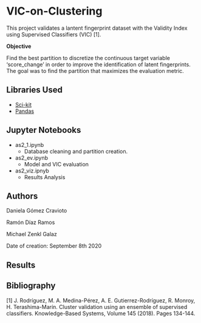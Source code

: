 # VIC-on-Clustering

This project validates a lantent fingerprint dataset with the Validity Index using Supervised Classifiers (VIC) [1].

**Objective**

Find the best partition to discretize the continuous target variable ‘score_change’ in order to improve the identification of latent fingerprints. The goal was to find the partition that maximizes the evaluation metric. 

## Libraries Used

* [Sci-kit](https://scikit-learn.org/stable/)
* [Pandas](https://pandas.pydata.org) 

## Jupyter Notebooks

  - as2_1.ipynb
    * Database cleaning and partition creation.
  - as2_ev.ipynb
    * Model and VIC evaluation
  - as2_viz.ipnyb
    * Results Analysis
    
## Authors

Daniela Gómez Cravioto

Ramón Díaz Ramos

Michael Zenkl Galaz

Date of creation: September 8th 2020

## Results



## Bibliography

[1] J. Rodríguez, M. A. Medina-Pérez, A. E. Gutierrez-Rodríguez, R. Monroy, H. Terashima-Marín. Cluster validation using an ensemble of supervised classifiers. Knowledge-Based Systems, Volume 145 (2018). Pages 134-144.
